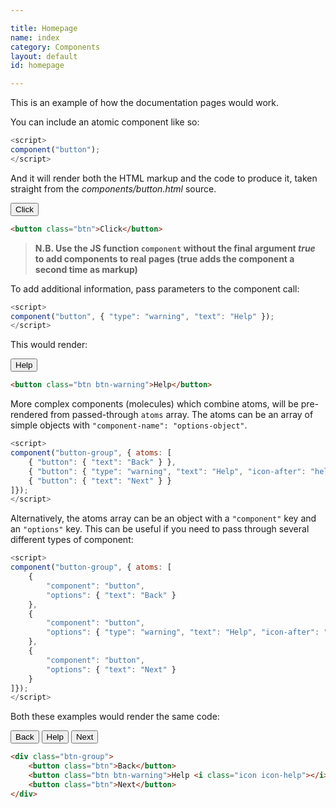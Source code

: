 ```yaml
---

title: Homepage
name: index
category: Components
layout: default
id: homepage

---
```


This is an example of how the documentation pages would work.

You can include an atomic component like so:

```js
<script>
component("button");
</script>
```

And it will render both the HTML markup and the code to produce it, taken straight from the _components/button.html_ source.

<button class="btn">Click</button>

```html
<button class="btn">Click</button>
```

> **N.B. Use the JS function `component` without the final argument _true_ to add components to real pages (true adds the component a second time as markup)**


To add additional information, pass parameters to the component call:

```js
<script>
component("button", { "type": "warning", "text": "Help" });
</script>
```

This would render:

<button class="btn btn-warning">Help</button>

```html
<button class="btn btn-warning">Help</button>
```

More complex components (molecules) which combine atoms, will be pre-rendered from passed-through `atoms` array. The atoms can be an array of simple objects with `"component-name": "options-object"`.

```js
<script>
component("button-group", { atoms: [
	{ "button": { "text": "Back" } },
	{ "button": { "type": "warning", "text": "Help", "icon-after": "help" } },
	{ "button": { "text": "Next" } }
]});
</script>
```

Alternatively, the atoms array can be an object with a `"component"` key and an `"options"` key. This can be useful if you need to pass through several different types of component:

```js
<script>
component("button-group", { atoms: [
	{ 
		"component": "button",
		"options": { "text": "Back" }
	},
	{
		"component": "button",
		"options": { "type": "warning", "text": "Help", "icon-after": "help" }
	},
	{
		"component": "button",
		"options": { "text": "Next" }
	}
]});
</script>
```

Both these examples would render the same code:

<div class="btn-group">
	<button class="btn">Back</button>
	<button class="btn btn-warning">Help <i class="icon icon-help"></i></button>
	<button class="btn">Next</button>
</div>

```html
<div class="btn-group">
	<button class="btn">Back</button>
	<button class="btn btn-warning">Help <i class="icon icon-help"></i></button>
	<button class="btn">Next</button>
</div>
```